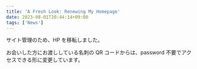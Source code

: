 ```yaml
---
title: 'A Fresh Look: Renewing My Homepage'
date: 2023-08-01T20:44:14+09:00
tags: ['News']
---
```


サイト管理のため、HP を移転しました。

お会いした方にお渡ししている名刺の QR コードからは、password 不要でアクセスできる形に変更しています。
